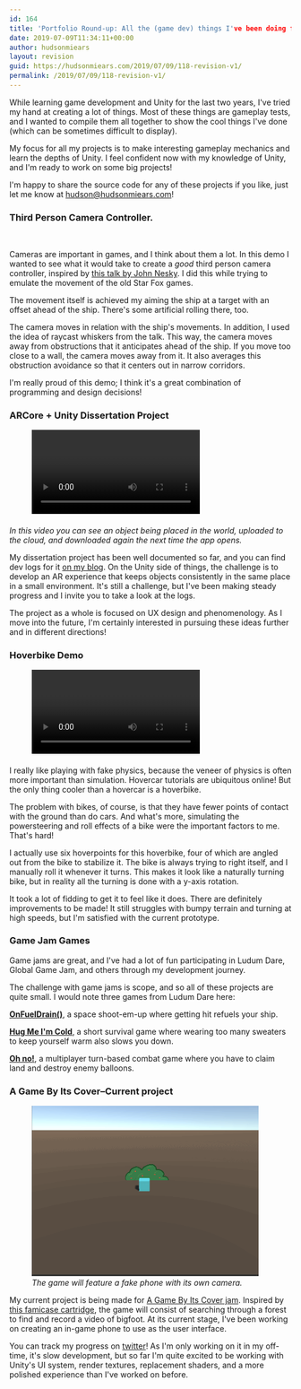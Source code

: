 ```yaml
---
id: 164
title: 'Portfolio Round-up: All the (game dev) things I've been doing for 2 years'
date: 2019-07-09T11:34:11+00:00
author: hudsonmiears
layout: revision
guid: https://hudsonmiears.com/2019/07/09/118-revision-v1/
permalink: /2019/07/09/118-revision-v1/
---
```

While learning game development and Unity for the last two years, I've tried my hand at creating a lot of things. Most of these things are gameplay tests, and I wanted to compile them all together to show the cool things I've done (which can be sometimes difficult to display).

My focus for all my projects is to make interesting gameplay mechanics and learn the depths of Unity. I feel confident now with my knowledge of Unity, and I'm ready to work on some big projects! 

I'm happy to share the source code for any of these projects if you like, just let me know at hudson@hudsonmiears.com!

### Third Person Camera Controller.

<div class="wp-block-image">
  <figure class="aligncenter"><img src="/wp-content/uploads/2019/07/thirdpersoncameracontroller.gif" alt="" class="wp-image-155" /></figure>
</div>

Cameras are important in games, and I think about them a lot. In this demo I wanted to see what it would take to create a _good_ third person camera controller, inspired by [this talk by John Nesky](https://youtu.be/C7307qRmlMI). I did this while trying to emulate the movement of the old Star Fox games.

The movement itself is achieved my aiming the ship at a target with an offset ahead of the ship. There's some artificial rolling there, too.

The camera moves in relation with the ship's movements. In addition, I used the idea of raycast whiskers from the talk. This way, the camera moves away from obstructions that it anticipates ahead of the ship. If you move too close to a wall, the camera moves away from it. It also averages this obstruction avoidance so that it centers out in narrow corridors.

I'm really proud of this demo; I think it's a great combination of programming and design decisions! 

### ARCore + Unity Dissertation Project<figure class="wp-block-video aligncenter"><video controls src="/wp-content/uploads/2019/07/arcore-cloud-upload-download.mp4"></video><figcaption>

_In this video you can see an object being placed in the world, uploaded to the cloud, and downloaded again the next time the app opens._</figcaption></figure> 



My dissertation project has been well documented so far, and you can find dev logs for it [on my blog](https://hudsonmiears.com/blog/). On the Unity side of things, the challenge is to develop an AR experience that keeps objects consistently in the same place in a small environment. It's still a challenge, but I've been making steady progress and I invite you to take a look at the logs.

The project as a whole is focused on UX design and phenomenology. As I move into the future, I'm certainly interested in pursuing these ideas further and in different directions!

### Hoverbike Demo<figure class="wp-block-video aligncenter"><video controls src="/wp-content/uploads/2019/07/smoothernow.mp4"></video></figure> 

I really like playing with fake physics, because the veneer of physics is often more important than simulation. Hovercar tutorials are ubiquitous online! But the only thing cooler than a hovercar is a hoverbike.

The problem with bikes, of course, is that they have fewer points of contact with the ground than do cars. And what's more, simulating the powersteering and roll effects of a bike were the important factors to me. That's hard!

I actually use six hoverpoints for this hoverbike, four of which are angled out from the bike to stabilize it. The bike is always trying to right itself, and I manually roll it whenever it turns. This makes it look like a naturally turning bike, but in reality all the turning is done with a y-axis rotation.

It took a lot of fidding to get it to feel like it does. There are definitely improvements to be made! It still struggles with bumpy terrain and turning at high speeds, but I'm satisfied with the current prototype.

### Game Jam Games

Game jams are great, and I've had a lot of fun participating in Ludum Dare, Global Game Jam, and others through my development journey.

The challenge with game jams is scope, and so all of these projects are quite small. I would note three games from Ludum Dare here:

**[OnFuelDrain()](https://quietaria.itch.io/onfueldrain)**, a space shoot-em-up where getting hit refuels your ship. 

**[Hug Me I'm Cold](https://reizoukin.itch.io/hug-me-im-cold)**, a short survival game where wearing too many sweaters to keep yourself warm also slows you down.

**[Oh no!](https://quietaria.itch.io/oh-no-the-sky-is-falling)**, a multiplayer turn-based combat game where you have to claim land and destroy enemy balloons.

### A Game By Its Cover&#8211;Current project

<div class="wp-block-image">
  <figure class="aligncenter"><img src="/wp-content/uploads/2019/07/fakephonewithcamera.gif" alt="" class="wp-image-151" /><figcaption><em>The game will feature a fake phone with its own camera.</em></figcaption></figure>
</div>

My current project is being made for [A Game By Its Cover jam](https://itch.io/jam/a-game-by-its-cover-2019). Inspired by [this famicase cartridge](http://www.translatetheweb.com/?from=&to=en&dl=en&a=http%3A%2F%2Ffamicase.com%2F13%2Fsofts%2F58.html), the game will consist of searching through a forest to find and record a video of bigfoot. At its current stage, I've been working on creating an in-game phone to use as the user interface. 

You can track my progress on [twitter](https://twitter.com/hudsonmiears/media)! As I'm only working on it in my off-time, it's slow development, but so far I'm quite excited to be working with Unity's UI system, render textures, replacement shaders, and a more polished experience than I've worked on before.